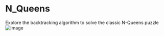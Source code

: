 # N_Queens
Explore the backtracking algorithm to solve the classic N-Queens puzzle
![image](https://github.com/user-attachments/assets/fe9fbcf7-100e-4339-9bb9-d22baa664ac3)


